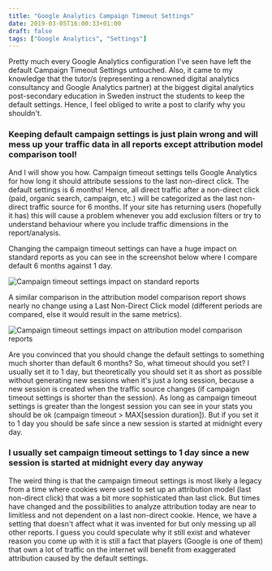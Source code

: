 ```yaml
---
title: "Google Analytics Campaign Timeout Settings"
date: 2019-03-05T16:00:33+01:00
draft: false
tags: ["Google Analytics", "Settings"]
---
```


Pretty much every Google Analytics configuration I've seen have left the default Campaign Timeout Settings untouched. Also, it came to my knowledge that the tutor/s (representing a renowned digital analytics consultancy and Google Analytics partner) at the biggest digital analytics post-secondary education in Sweden instruct the students to keep the default settings. Hence, I feel obliged to write a post to clarify why you shouldn't.

### Keeping default campaign settings is just plain wrong and will mess up your traffic data in all reports except attribution model comparison tool!

And I will show you how. Campaign timeout settings tells Google Analytics for how long it should attribute sessions to the last non-direct click. The default settings is 6 months! Hence, all direct traffic after a non-direct click (paid, organic search, campaign, etc.) will be categorized as the last non-direct traffic source for 6 months. If your site has returning users (hopefully it has) this will cause a problem whenever you add exclusion filters or try to understand behaviour where you include traffic dimensions in the report/analysis.

Changing the campaign timeout settings can have a huge impact on standard reports as you can see in the screenshot below where I compare default 6 months against 1 day.

![Campaign timeout settings impact on standard reports](/images/standard-report.png)

A similar comparison in the attribution model comparison report shows nearly no change using a Last Non-Direct Click model (different periods are compared, else it would result in the same metrics).

![Campaign timeout settings impact on attribution model comparison reports](/images/attribution-comparison-report.png)

Are you convinced that you should change the default settings to something much shorter than default 6 months? So, what timeout should you set? I usually set it to 1 day, but theoretically you should set it as short as possible without generating new sessions when it's just a long session, because a new session is created when the traffic source changes (if campaign timeout settings is shorter than the session). As long as campaign timeout settings is greater than the longest session you can see in your stats you should be ok (campaign timeout > MAX\[session duration\]). But if you set it to 1 day you should be safe since a new session is started at midnight every day.

### I usually set campaign timeout settings to 1 day since a new session is started at midnight every day anyway

The weird thing is that the campaign timeout settings is most likely a legacy from a time where cookies were used to set up an attribution model (last non-direct click) that was a bit more sophisticated than last click. But times have changed and the possibilities to analyze attribution today are near to limitless and not dependent on a last non-direct cookie. Hence, we have a setting that doesn't affect what it was invented for but only messing up all other reports. I guess you could speculate why it still exist and whatever reason you come up with it is still a fact that players (Google is one of them) that own a lot of traffic on the internet will benefit from exaggerated attribution caused by the default settings.
